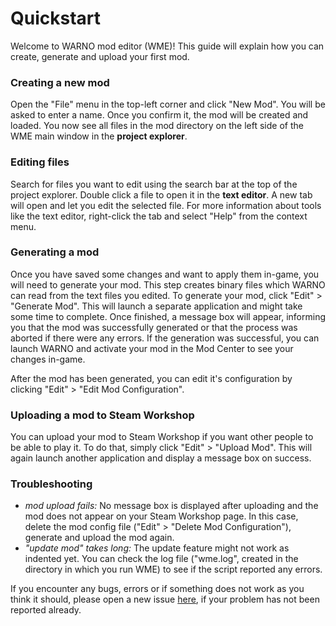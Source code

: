 # Quickstart

Welcome to WARNO mod editor (WME)! This guide will explain how you can create, generate and upload your first mod.

### Creating a new mod

Open the "File" menu in the top-left corner and click "New Mod". You will be asked to enter a name. Once you confirm it, the mod will be created and loaded. You now see all files in the mod directory on the left side of the WME main window in the **project explorer**.

### Editing files

Search for files you want to edit using the search bar at the top of the project explorer. Double click a file to open it in the **text editor**. A new tab will open and let you edit the selected file. For more information about tools like the text editor, right-click the tab and select "Help" from the context menu.

### Generating a mod

Once you have saved some changes and want to apply them in-game, you will need to generate your mod. This step creates binary files which WARNO can read from the text files you edited. To generate your mod, click "Edit" > "Generate Mod". This will launch a separate application and might take some time to complete. Once finished, a message box will appear, informing you that the mod was successfully generated or that the process was aborted if there were any errors. If the generation was successful, you can launch WARNO and activate your mod in the Mod Center to see your changes in-game.

After the mod has been generated, you can edit it's configuration by clicking "Edit" > "Edit Mod Configuration".

### Uploading a mod to Steam Workshop

You can upload your mod to Steam Workshop if you want other people to be able to play it. To do that, simply click "Edit" > "Upload Mod". This will again launch another application and display a message box on success.

### Troubleshooting

- *mod upload fails:* No message box is displayed after uploading and the mod does not appear on your Steam Workshop page. In this case, delete the mod config file ("Edit" > "Delete Mod Configuration"), generate and upload the mod again.
- *"update mod" takes long:* The update feature might not work as indented yet. You can check the log file ("wme.log", created in the directory in which you run WME) to see if the script reported any errors.

If you encounter any bugs, errors or if something does not work as you think it should, please open a new issue [here](https://github.com/Jonitr0/WarnoModEditor/issues), if your problem has not been reported already.